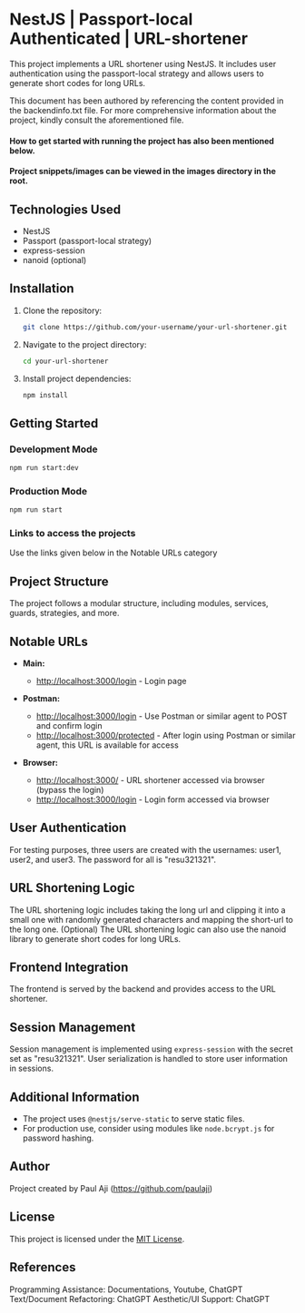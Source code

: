 # NestJS | Passport-local Authenticated | URL-shortener

This project implements a URL shortener using NestJS. It includes user authentication using the passport-local strategy and allows users to generate short codes for long URLs.

This document has been authored by referencing the content provided in the backendinfo.txt file. For more comprehensive information about the project, kindly consult the aforementioned file.

#### How to get started with running the project has also been mentioned below.

#### Project snippets/images can be viewed in the images directory in the root.

## Technologies Used

- NestJS
- Passport (passport-local strategy)
- express-session
- nanoid (optional)

## Installation

1. Clone the repository:
   ```bash
   git clone https://github.com/your-username/your-url-shortener.git
   ```

2. Navigate to the project directory:
   ```bash
   cd your-url-shortener
   ```

3. Install project dependencies:
   ```bash
   npm install
   ```

## Getting Started

### Development Mode

```bash
npm run start:dev
```

### Production Mode

```bash
npm run start
```

### Links to access the projects

Use the links given below in the Notable URLs category

## Project Structure

The project follows a modular structure, including modules, services, guards, strategies, and more.

## Notable URLs

- **Main:**
  - [http://localhost:3000/login](http://localhost:3000/login) - Login page

- **Postman:**
  - [http://localhost:3000/login](http://localhost:3000/login) - Use Postman or similar agent to POST and confirm login
  - [http://localhost:3000/protected](http://localhost:3000/protected) - After login using Postman or similar agent, this URL is available for access

- **Browser:**
  - [http://localhost:3000/](http://localhost:3000/) - URL shortener accessed via browser (bypass the login)
  - [http://localhost:3000/login](http://localhost:3000/login) - Login form accessed via browser

## User Authentication

For testing purposes, three users are created with the usernames: user1, user2, and user3. The password for all is "resu321321".

## URL Shortening Logic

The URL shortening logic includes taking the long url and clipping it into a small one with randomly generated characters and mapping the short-url to the long one.
(Optional) The URL shortening logic can also use the nanoid library to generate short codes for long URLs.

## Frontend Integration

The frontend is served by the backend and provides access to the URL shortener.

## Session Management

Session management is implemented using `express-session` with the secret set as "resu321321". User serialization is handled to store user information in sessions.

## Additional Information

- The project uses `@nestjs/serve-static` to serve static files.
- For production use, consider using modules like `node.bcrypt.js` for password hashing.

## Author

Project created by Paul Aji (https://github.com/paulaji)

## License

This project is licensed under the [MIT License](LICENSE).

## References

Programming Assistance: Documentations, Youtube, ChatGPT
Text/Document Refactoring: ChatGPT
Aesthetic/UI Support: ChatGPT


```
